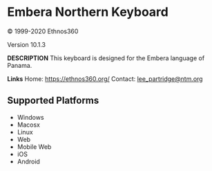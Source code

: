 Embera Northern Keyboard
========================

© 1999-2020 Ethnos360

Version 10.1.3

__DESCRIPTION__
This keyboard is designed for the Embera language of Panama.

__Links__
Home: https://ethnos360.org/
Contact: lee_partridge@ntm.org

Supported Platforms
-------------------
 * Windows
 * Macosx
 * Linux
 * Web
 * Mobile Web
 * iOS
 * Android
